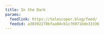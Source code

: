 ```yaml
---
title: In the Dark
params:
  feedlink: https://telescoper.blog/feed/
  feedid: a30392278bfaa84cb1c76971bde33336
---
```

